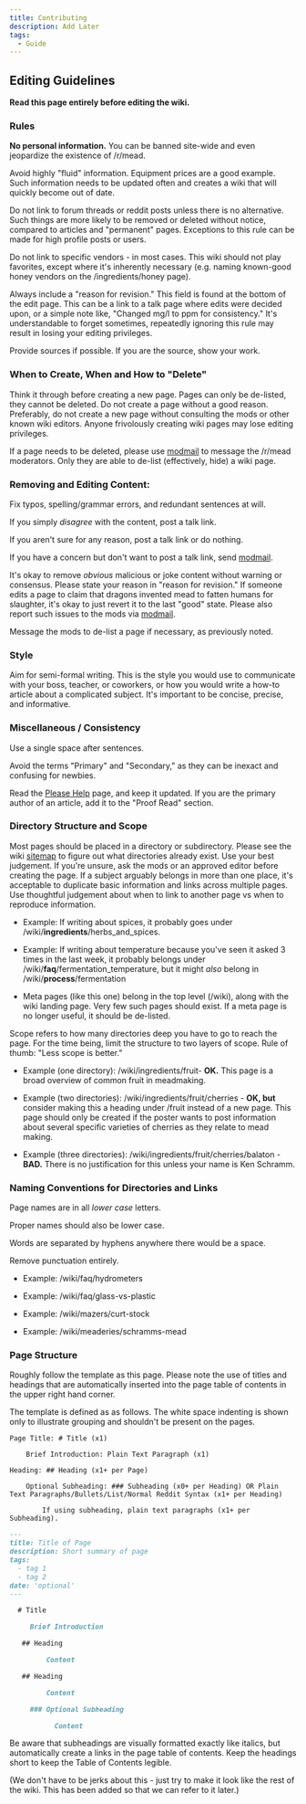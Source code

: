 ```yaml
---
title: Contributing
description: Add Later
tags:
  - Guide
---
```


## Editing Guidelines

**Read this page entirely before editing the wiki.**

### Rules

**No personal information.** You can be banned site-wide and even jeopardize the existence of /r/mead.

Avoid highly "fluid" information. Equipment prices are a good example. Such information needs to be updated often and
creates a wiki that will quickly become out of date.

Do not link to forum threads or reddit posts unless there is no alternative. Such things are more likely to be removed
or deleted without notice, compared to articles and "permanent" pages. Exceptions to this rule can be made for high
profile posts or users.

Do not link to specific vendors - in most cases. This wiki should not play favorites, except where it's inherently
necessary (e.g. naming known-good honey vendors on the /ingredients/honey page).

Always include a "reason for revision." This field is found at the bottom of the edit page. This can be a link to a talk
page where edits were decided upon, or a simple note like, "Changed mg/l to ppm for consistency." It's understandable to
forget sometimes, repeatedly ignoring this rule may result in losing your editing privileges.

Provide sources if possible. If you are the source, show your work.

### When to Create, When and How to "Delete"

Think it through before creating a new page. Pages can only be de-listed, they cannot be deleted. Do not create a page
without a good reason. Preferably, do not create a new page without consulting the mods or other known wiki editors.
Anyone frivolously creating wiki pages may lose editing privileges.

If a page needs to be deleted, please use [modmail](https://www.reddit.com/message/compose?to=%2Fr%2Fmead) to message
the /r/mead moderators. Only they are able to de-list (effectively, hide) a wiki page.

### Removing and Editing Content:

Fix typos, spelling/grammar errors, and redundant sentences at will.

If you simply _disagree_ with the content, post a talk link.

If you aren't sure for any reason, post a talk link or do nothing.

If you have a concern but don't want to post a talk link, send
[modmail](https://www.reddit.com/message/compose?to=%2Fr%2Fmead).

It's okay to remove _obvious_ malicious or joke content without warning or consensus. Please state your reason in
"reason for revision." If someone edits a page to claim that dragons invented mead to fatten humans for slaughter, it's
okay to just revert it to the last "good" state. Please also report such issues to the mods via
[modmail](https://www.reddit.com/message/compose?to=%2Fr%2Fmead).

Message the mods to de-list a page if necessary, as previously noted.

### Style

Aim for semi-formal writing. This is the style you would use to communicate with your boss, teacher, or coworkers, or
how you would write a how-to article about a complicated subject. It's important to be concise, precise, and
informative.

### Miscellaneous / Consistency

Use a single space after sentences.

Avoid the terms "Primary" and "Secondary," as they can be inexact and confusing for newbies.

Read the [Please Help](/please-help) page, and keep it updated. If you are the primary author of an article, add it to
the "Proof Read" section.

### Directory Structure and Scope

Most pages should be placed in a directory or subdirectory. Please see the wiki [sitemap](http://www.reddit.com//pages)
to figure out what directories already exist. Use your best judgement. If you're unsure, ask the mods or an approved
editor before creating the page. If a subject arguably belongs in more than one place, it's acceptable to duplicate
basic information and links across multiple pages. Use thoughtful judgement about when to link to another page vs when
to reproduce information.

- Example: If writing about spices, it probably goes under /wiki/**ingredients**/herbs_and_spices.

- Example: If writing about temperature because you've seen it asked 3 times in the last week, it probably belongs under
  /wiki/**faq**/fermentation_temperature, but it might _also_ belong in /wiki/**process**/fermentation

- Meta pages (like this one) belong in the top level (/wiki), along with the wiki landing page. Very few such pages
  should exist. If a meta page is no longer useful, it should be de-listed.

Scope refers to how many directories deep you have to go to reach the page. For the time being, limit the structure to
two layers of scope. Rule of thumb: "Less scope is better."

- Example (one directory): /wiki/ingredients/fruit- **OK.** This page is a broad overview of common fruit in meadmaking.

- Example (two directories): /wiki/ingredients/fruit/cherries - **OK, but** consider making this a heading under /fruit
  instead of a new page. This page should only be created if the poster wants to post information about several specific
  varieties of cherries as they relate to mead making.

- Example (three directories): /wiki/ingredients/fruit/cherries/balaton - **BAD.** There is no justification for this
  unless your name is Ken Schramm.

### Naming Conventions for Directories and Links

Page names are in all _lower case_ letters.

Proper names should also be lower case.

Words are separated by hyphens anywhere there would be a space.

Remove punctuation entirely.

- Example: /wiki/faq/hydrometers

- Example: /wiki/faq/glass-vs-plastic

- Example: /wiki/mazers/curt-stock

- Example: /wiki/meaderies/schramms-mead

### Page Structure

Roughly follow the template as this page. Please note the use of titles and headings that are automatically inserted
into the page table of contents in the upper right hand corner.

The template is defined as as follows. The white space indenting is shown only to illustrate grouping and shouldn't be
present on the pages.

    Page Title: # Title (x1)

        Brief Introduction: Plain Text Paragraph (x1)

    Heading: ## Heading (x1+ per Page)

        Optional Subheading: ### Subheading (x0+ per Heading) OR Plain Text Paragraphs/Bullets/List/Normal Reddit Syntax (x1+ per Heading)

            If using subheading, plain text paragraphs (x1+ per Subheading).


```md title="Page Structure Example"
---
title: Title of Page
description: Short summary of page
tags:
  - tag 1
  - tag 2
date: 'optional'
---

  # Title

     Brief Introduction

   ## Heading

         Content

   ## Heading

         Content

     ### Optional Subheading

           Content

```

Be aware that subheadings are visually formatted exactly like italics, but automatically create a links in the page
table of contents. Keep the headings short to keep the Table of Contents legible.

(We don't have to be jerks about this - just try to make it look like the rest of the wiki. This has been added so that
we can refer to it later.)

